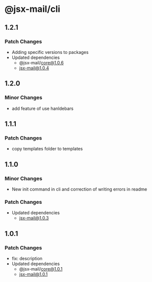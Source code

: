 # @jsx-mail/cli

## 1.2.1

### Patch Changes

- Adding specific versions to packages
- Updated dependencies
  - @jsx-mail/core@1.0.6
  - jsx-mail@1.0.4

## 1.2.0

### Minor Changes

- add feature of use hanldebars

## 1.1.1

### Patch Changes

- copy templates folder to templates

## 1.1.0

### Minor Changes

- New init command in cli and correction of writing errors in readme

### Patch Changes

- Updated dependencies
  - jsx-mail@1.0.3

## 1.0.1

### Patch Changes

- fix: description
- Updated dependencies
  - @jsx-mail/core@1.0.1
  - jsx-mail@1.0.1
